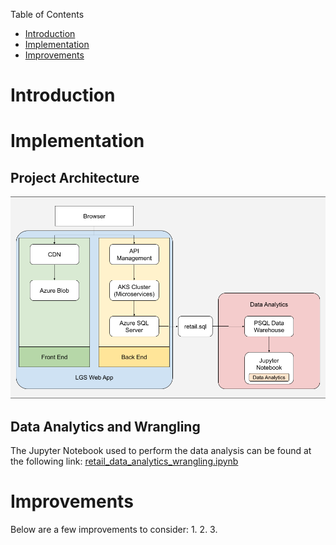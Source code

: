 Table of Contents
* [Introduction](#Introduction)
* [Implementation](#Implementation)
* [Improvements](#Improvements)

# Introduction



# Implementation
## Project Architecture

![Image of Python Project Architecture](./assets/Python%20Project%20Architecture.png)

## Data Analytics and Wrangling

The Jupyter Notebook used to perform the data analysis can be found at the following link:
[retail_data_analytics_wrangling.ipynb](https://github.com/jarviscanada/jarvis_data_eng_JoshWessel/blob/feature/python_data_analytics/python_data_analytics/retail_data_analytics_wrangling.ipynb)


# Improvements
Below are a few improvements to consider:
1. 
2. 
3. 